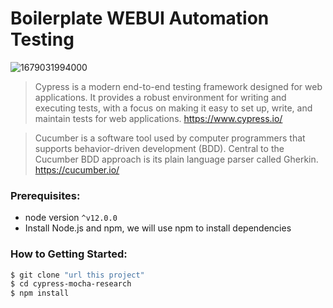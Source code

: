 #  Boilerplate WEBUI Automation Testing

![1679031994000](https://github.com/user-attachments/assets/68da538a-9e45-4e7e-80f8-7e03f94b4b91)

> Cypress is a modern end-to-end testing framework designed for web applications. It provides a robust environment for writing and executing tests, with a focus on making it easy to set up, write, and maintain tests for web applications. https://www.cypress.io/

> Cucumber is a software tool used by computer programmers that supports behavior-driven development (BDD). Central to the Cucumber BDD approach is its plain language parser called Gherkin. https://cucumber.io/

### Prerequisites:

- node version `^v12.0.0`
- Install Node.js and npm, we will use npm to install dependencies

### How to Getting Started:

```sh
$ git clone "url this project"
$ cd cypress-mocha-research
$ npm install
```
